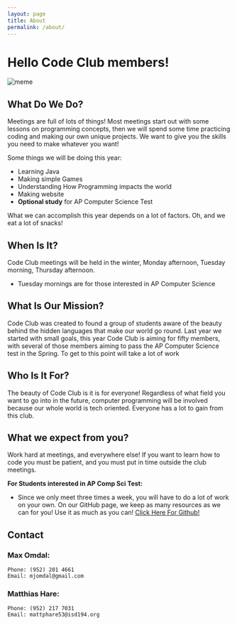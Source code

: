 ```yaml
---
layout: page
title: About
permalink: /about/
---
```


# Hello Code Club members!

![meme](meme.jpg)

## What Do We Do?
Meetings are full of lots of things! Most meetings start out with some lessons on programming concepts, then we will spend some time practicing coding and making our own unique projects. We want to give you the skills you need to make whatever you want!

Some things we will be doing this year:
- Learning Java
- Making simple Games
- Understanding How Programming impacts the world
- Making website
- **Optional study** for AP Computer Science Test

What we can accomplish this year depends on a lot of factors.
Oh, and we eat a lot of snacks!

## When Is It?
Code Club meetings will be held in the winter, Monday afternoon, Tuesday morning, Thursday afternoon.
- Tuesday mornings are for those interested in AP Computer Science

## What Is Our Mission?
Code Club was created to found a group of students aware of the beauty behind the hidden languages that make our world go round. Last year we started with small goals, this year Code Club is aiming for fifty members, with several of those members aiming to pass the AP Computer Science test in the Spring. To get to this point will take a lot of work

## Who Is It For?
The beauty of Code Club is it is for everyone! Regardless of what field you want to go into in the future, computer programming will be involved because our whole world is tech oriented. Everyone has a lot to gain from this club.

## What we expect from you?
Work hard at meetings, and everywhere else! If you want to learn how to code you must be patient, and you must put in time outside the club meetings.

**For Students interested in AP Comp Sci Test:**
- Since we only meet three times a week, you will have to do a lot of work on your own. On our GitHub page, we keep as many resources as we can for you! Use it as much as you can! [Click Here For Github!]("https://github.com/momja/Code-Club")

## Contact
### Max Omdal:
```
Phone: (952) 201 4661
Email: mjomdal@gmail.com
```
### Matthias Hare:
```
Phone: (952) 217 7031
Email: mattphare53@isd194.org
```
